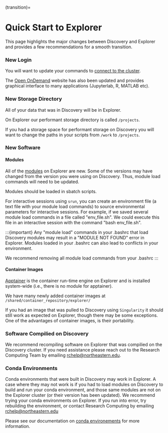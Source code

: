 (transition)=
# Quick Start to Explorer

This page highlights the major changes between Discovery and Explorer and provides a few recommendations for a smooth transition.

### New Login

You will want to update your commands to [connect to the cluster](../connectingtocluster/index.md).

The [Open OnDemand](https://ood.explorer.northeastern.edu) website has also been updated and provides graphical interface to many applications (Jupyterlab, R, MATLAB etc).

### New Storage Directory

All of your data that was in Discovery will be in Explorer.

On Explorer our performant storage directory is called `/projects`. 

If you had a storage space for performant storage on Discovery you will want to change the paths in your scripts from `/work` to `/projects`.

### New Software

#### Modules

All of the [modules](../software/systemwide/modules.md) on Explorer are new. Some of the versions may have changed from the version you were using on Discovery. Thus, module load commands will need to be updated.

Modules should be loaded in sbatch scripts.

For interactive sessions using `srun`, you can create an environment file (a text file with your module load commands) to source environmental parameters for interactive sessions. For example, if we saved several module load commands in a file called "env_file.sh". We could execute this file in an interactive session with the command "bash env_file.sh".

:::{important}
Any "module load" commands in your .bashrc that load Discovery modules may result in a "MODULE NOT FOUND" error in Explorer. Modules loaded in your .bashrc can also lead to conflicts in your environment.

We recommend removing all module load commands from your .bashrc
:::

#### Container Images

[Apptainer](../containers/apptainer.md) is the container run-time engine on Explorer and is installed system-wide (i.e., there is no module for apptainer).

We have many newly added container images at `/shared/container_repository/explorer/`

If you had an image that was pulled to Discovery using `Singularity` it should still work as expected on Explorer, though there may be some exceptions. One of the advantages of container images, is their portability.

### Software Compilied on Discovery

We recommend recompiling software on Explorer that was compilied on the Discovery cluster. If you need assistance please reach out to the Research Computing Team by emailing rchelp@northeastern.edu.

### Conda Environments

Conda environments that were built in Discovery may work in Explorer. A case where they may not work is if you had to load modules on Discovery to build and run your conda environment, and those same modules are not on the Explorer cluster (or their version has been updated). We recommend trying your conda environments on Explorer. If you run into error, try rebuilding the environment, or contact Research Computing by emailing rchelp@northeastern.edu

Please see our documentation on [conda environements](../software/packagemanagers/conda.md#conda) for more information.
